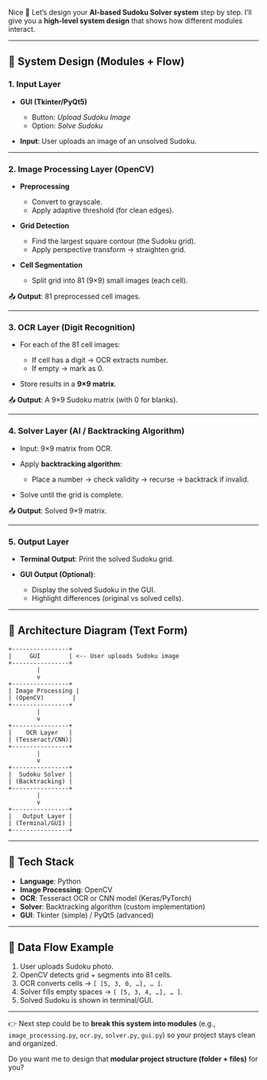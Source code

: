 Nice 🚀 Let’s design your **AI-based Sudoku Solver system** step by step.
I’ll give you a **high-level system design** that shows how different modules interact.

---

## 🔹 **System Design (Modules + Flow)**

### **1. Input Layer**

* **GUI (Tkinter/PyQt5)**

  * Button: *Upload Sudoku Image*
  * Option: *Solve Sudoku*
* **Input**: User uploads an image of an unsolved Sudoku.

---

### **2. Image Processing Layer (OpenCV)**

* **Preprocessing**

  * Convert to grayscale.
  * Apply adaptive threshold (for clean edges).
* **Grid Detection**

  * Find the largest square contour (the Sudoku grid).
  * Apply perspective transform → straighten grid.
* **Cell Segmentation**

  * Split grid into 81 (9×9) small images (each cell).

📤 **Output**: 81 preprocessed cell images.

---

### **3. OCR Layer (Digit Recognition)**

* For each of the 81 cell images:

  * If cell has a digit → OCR extracts number.
  * If empty → mark as 0.
* Store results in a **9×9 matrix**.

📤 **Output**: A 9×9 Sudoku matrix (with 0 for blanks).

---

### **4. Solver Layer (AI / Backtracking Algorithm)**

* Input: 9×9 matrix from OCR.
* Apply **backtracking algorithm**:

  * Place a number → check validity → recurse → backtrack if invalid.
* Solve until the grid is complete.

📤 **Output**: Solved 9×9 matrix.

---

### **5. Output Layer**

* **Terminal Output**: Print the solved Sudoku grid.
* **GUI Output (Optional)**:

  * Display the solved Sudoku in the GUI.
  * Highlight differences (original vs solved cells).

---

## 🔹 **Architecture Diagram (Text Form)**

```
+----------------+
|     GUI        | <-- User uploads Sudoku image
+----------------+
        |
        v
+----------------+
| Image Processing |
| (OpenCV)        |
+----------------+
        |
        v
+----------------+
|    OCR Layer   |
| (Tesseract/CNN)|
+----------------+
        |
        v
+----------------+
|  Sudoku Solver |
| (Backtracking) |
+----------------+
        |
        v
+----------------+
|   Output Layer |
| (Terminal/GUI) |
+----------------+
```

---

## 🔹 **Tech Stack**

* **Language**: Python
* **Image Processing**: OpenCV
* **OCR**: Tesseract OCR or CNN model (Keras/PyTorch)
* **Solver**: Backtracking algorithm (custom implementation)
* **GUI**: Tkinter (simple) / PyQt5 (advanced)

---

## 🔹 **Data Flow Example**

1. User uploads Sudoku photo.
2. OpenCV detects grid + segments into 81 cells.
3. OCR converts cells → `[ [5, 3, 0, …], … ]`.
4. Solver fills empty spaces → `[ [5, 3, 4, …], … ]`.
5. Solved Sudoku is shown in terminal/GUI.

---

👉 Next step could be to **break this system into modules** (e.g., `image_processing.py`, `ocr.py`, `solver.py`, `gui.py`) so your project stays clean and organized.

Do you want me to design that **modular project structure (folder + files)** for you?
